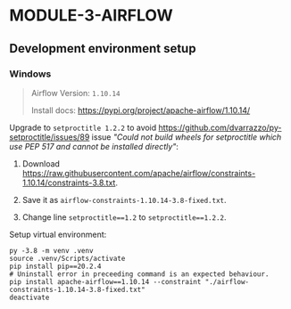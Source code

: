 # MODULE-3-AIRFLOW

## Development environment setup

### Windows

>   Airflow Version: `1.10.14`
>
>   Install docs: <https://pypi.org/project/apache-airflow/1.10.14/>

Upgrade to `setproctitle 1.2.2`
to avoid <https://github.com/dvarrazzo/py-setproctitle/issues/89> issue
_"Could not build wheels for setproctitle which use PEP 517 and cannot be installed directly"_:

1.  Download <https://raw.githubusercontent.com/apache/airflow/constraints-1.10.14/constraints-3.8.txt>.

2.  Save it as `airflow-constraints-1.10.14-3.8-fixed.txt`.

3.  Change line `setproctitle==1.2` to `setproctitle==1.2.2`.

Setup virtual environment:

```shell
py -3.8 -m venv .venv
source .venv/Scripts/activate
pip install pip==20.2.4
# Uninstall error in preceeding command is an expected behaviour.
pip install apache-airflow==1.10.14 --constraint "./airflow-constraints-1.10.14-3.8-fixed.txt"
deactivate
```
